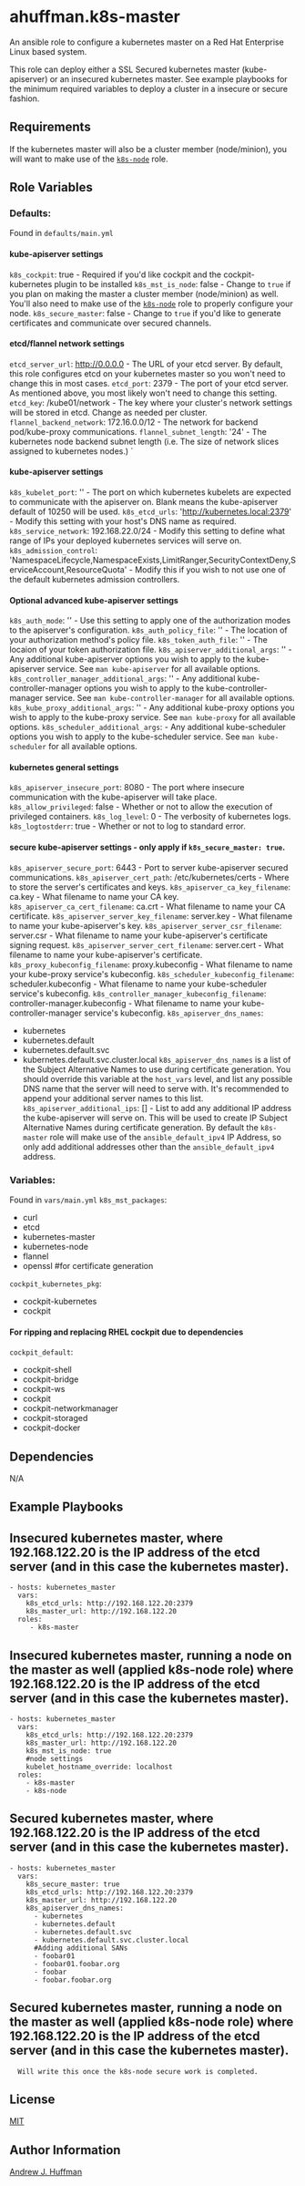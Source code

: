 # ahuffman.k8s-master

An ansible role to configure a kubernetes master on a Red Hat Enterprise Linux based system.

This role can deploy either a SSL Secured kubernetes master (kube-apiserver) or an insecured kubernetes master.  See example playbooks for the minimum required variables to deploy a cluster in a insecure or secure fashion.

## Requirements

If the kubernetes master will also be a cluster member (node/minion), you will want to make use of the [`k8s-node`](https://galaxy.ansible.com/ahuffman/k8s-node/) role.

## Role Variables

### Defaults:
Found in `defaults/main.yml`

#### kube-apiserver settings
`k8s_cockpit`: true - Required if you'd like cockpit and the cockpit-kubernetes plugin to be installed
`k8s_mst_is_node`: false - Change to `true` if you plan on making the master a cluster member (node/minion) as well.  You'll also need to make use of the [`k8s-node`](https://galaxy.ansible.com/ahuffman/k8s-node/) role to properly configure your node.
`k8s_secure_master`: false - Change to `true` if you'd like to generate certificates and communicate over secured channels.

#### etcd/flannel network settings
`etcd_server_url`: http://0.0.0.0 - The URL of your etcd server.  By default, this role configures etcd on your kubernetes master so you won't need to change this in most cases.
`etcd_port`: 2379 - The port of your etcd server.  As mentioned above, you most likely won't need to change this setting.
`etcd_key`: /kube01/network - The key where your cluster's network settings will be stored in etcd.  Change as needed per cluster.
`flannel_backend_network`: 172.16.0.0/12 - The network for backend pod/kube-proxy communications.
`flannel_subnet_length`: '24' - The kubernetes node backend subnet length (i.e. The size of network slices assigned to kubernetes nodes.)
`

#### kube-apiserver settings
`k8s_kubelet_port`: '' - The port on which kubernetes kubelets are expected to communicate with the apiserver on.  Blank means the kube-apiserver default of 10250 will be used.
`k8s_etcd_urls`: 'http://kubernetes.local:2379'  - Modify this setting with your host's DNS name as required.
`k8s_service_network`: 192.168.22.0/24 - Modify this setting to define what range of IPs your deployed kubernetes services will serve on.
`k8s_admission_control`: 'NamespaceLifecycle,NamespaceExists,LimitRanger,SecurityContextDeny,ServiceAccount,ResourceQuota' - Modify this if you wish to not use one of the default kubernetes admission controllers.

#### Optional advanced kube-apiserver settings
`k8s_auth_mode`: '' - Use this setting to apply one of the authorization modes to the apiserver's configuration.
`k8s_auth_policy_file`: '' - The location of your authorization method's policy file.
`k8s_token_auth_file`: '' - The locaion of your token authorization file.
`k8s_apiserver_additional_args`: '' - Any additional kube-apiserver options you wish to apply to the kube-apiserver service.  See `man kube-apiserver` for all available options.
`k8s_controller_manager_additional_args`: '' - Any additional kube-controller-manager options you wish to apply to the kube-controller-manager service.  See `man kube-controller-manager` for all available options.
`k8s_kube_proxy_additional_args`: '' - Any additional kube-proxy options you wish to apply to the kube-proxy service.  See `man kube-proxy` for all available options.
`k8s_scheduler_additional_args`: - Any additional kube-scheduler options you wish to apply to the kube-scheduler service.  See `man kube-scheduler` for all available options.

#### kubernetes general settings
`k8s_apiserver_insecure_port`: 8080 - The port where insecure communication with the kube-apiserver will take place.
`k8s_allow_privileged`: false - Whether or not to allow the execution of privileged containers.
`k8s_log_level`: 0 - The verbosity of kubernetes logs.  
`k8s_logtostderr`: true - Whether or not to log to standard error.

#### secure kube-apiserver settings - only apply if `k8s_secure_master: true`.
`k8s_apiserver_secure_port`: 6443 - Port to server kube-apiserver secured communications.
`k8s_apiserver_cert_path`: /etc/kubernetes/certs - Where to store the server's certificates and keys.
`k8s_apiserver_ca_key_filename`: ca.key - What filename to name your CA key.
`k8s_apiserver_ca_cert_filename`: ca.crt - What filename to name your CA certificate.
`k8s_apiserver_server_key_filename`: server.key - What filename to name your kube-apiserver's key.
`k8s_apiserver_server_csr_filename`: server.csr - What filename to name your kube-apiserver's certificate signing request.
`k8s_apiserver_server_cert_filename`: server.cert - What filename to name your kube-apiserver's certificate.
`k8s_proxy_kubeconfig_filename`: proxy.kubeconfig - What filename to name your kube-proxy service's kubeconfig.
`k8s_scheduler_kubeconfig_filename`: scheduler.kubeconfig - What filename to name your kube-scheduler service's kubeconfig.
`k8s_controller_manager_kubeconfig_filename`: controller-manager.kubeconfig - What filename to name your kube-controller-manager service's kubeconfig.
`k8s_apiserver_dns_names`:
  - kubernetes
  - kubernetes.default
  - kubernetes.default.svc
  - kubernetes.default.svc.cluster.local
`k8s_apiserver_dns_names` is a list of the Subject Alternative Names to use during certificate generation.  You should override this variable at the `host_vars` level, and list any possible DNS name that the server will need to serve with.  It's recommended to append your additional server names to this list.
`k8s_apiserver_additional_ips`: [] - List to add any additional IP address the kube-apiserver will serve on.  This will be used to create IP Subject Alternative Names during certificate generation.  By default the `k8s-master` role will make use of the `ansible_default_ipv4` IP Address, so only add additional addresses other than the `ansible_default_ipv4` address.

### Variables:
Found in `vars/main.yml`
`k8s_mst_packages`:
  - curl
  - etcd
  - kubernetes-master
  - kubernetes-node
  - flannel
  - openssl #for certificate generation

`cockpit_kubernetes_pkg`: 
  - cockpit-kubernetes
  - cockpit

#### For ripping and replacing RHEL cockpit due to dependencies
`cockpit_default`:
  - cockpit-shell
  - cockpit-bridge
  - cockpit-ws
  - cockpit
  - cockpit-networkmanager
  - cockpit-storaged
  - cockpit-docker


Dependencies
------------

N/A

Example Playbooks
----------------
## Insecured kubernetes master, where 192.168.122.20 is the IP address of the etcd server (and in this case the kubernetes master).

    - hosts: kubernetes_master
      vars:
        k8s_etcd_urls: http://192.168.122.20:2379
        k8s_master_url: http://192.168.122.20
      roles:
         - k8s-master

## Insecured kubernetes master, running a node on the master as well (applied k8s-node role) where 192.168.122.20 is the IP address of the etcd server (and in this case the kubernetes master).

    - hosts: kubernetes_master
      vars:
        k8s_etcd_urls: http://192.168.122.20:2379
        k8s_master_url: http://192.168.122.20
        k8s_mst_is_node: true
        #node settings 
        kubelet_hostname_override: localhost
      roles:
        - k8s-master
        - k8s-node

## Secured kubernetes master, where 192.168.122.20 is the IP address of the etcd server (and in this case the kubernetes master).

    - hosts: kubernetes_master
      vars:
        k8s_secure_master: true
        k8s_etcd_urls: http://192.168.122.20:2379
        k8s_master_url: http://192.168.122.20
        k8s_apiserver_dns_names:
          - kubernetes
          - kubernetes.default
          - kubernetes.default.svc
          - kubernetes.default.svc.cluster.local
          #Adding additional SANs
          - foobar01
          - foobar01.foobar.org
          - foobar
          - foobar.foobar.org

## Secured kubernetes master, running a node on the master as well (applied k8s-node role) where 192.168.122.20 is the IP address of the etcd server (and in this case the kubernetes master).

      Will write this once the k8s-node secure work is completed.


License
-------

[MIT](LICENSE)

Author Information
------------------

[Andrew J. Huffman](https://github.com/ahuffman)
